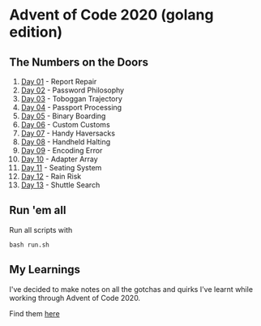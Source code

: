 # Advent of Code 2020 (golang edition)

## The Numbers on the Doors

1.  [Day 01](day-01) - Report Repair
2.  [Day 02](day-02) - Password Philosophy
3.  [Day 03](day-03) - Toboggan Trajectory
4.  [Day 04](day-04) - Passport Processing
5.  [Day 05](day-05) - Binary Boarding
6.  [Day 06](day-06) - Custom Customs
7.  [Day 07](day-07) - Handy Haversacks
8.  [Day 08](day-08) - Handheld Halting
9.  [Day 09](day-09) - Encoding Error
10. [Day 10](day-10) - Adapter Array
11. [Day 11](day-11) - Seating System
12. [Day 12](day-12) - Rain Risk
13. [Day 13](day-13) - Shuttle Search

## Run 'em all

Run all scripts with 
```
bash run.sh
```

## My Learnings

I've decided to make notes on all the gotchas and quirks I've learnt while working through Advent of Code 2020.

Find them [here](LEARNINGS.md)
